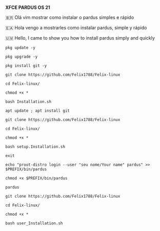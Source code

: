 **XFCE PARDUS OS 21**

🇧🇷 Olá vim mostrar como instalar o pardus simples e rápido

🇪🇦 Hola vengo a mostrarles como instalar pardus, simple y rápido

🇺🇲 Hello, I came to show you how to install pardus simply and quickly
```
pkg update -y
```

```
pkg upgrade -y
```

```
pkg install git -y
```

```
git clone https://github.com/Felix1788/Felix-linux
```

```
cd Felix-linux/
```

```
chmod +x *
```


```
bash Installation.sh
```
```
apt update ; apt install git

```
```
git clone https://github.com/Felix1788/Felix-linux

```
```
cd Felix-linux/
```

```
chmod +x *
```

```
bash setup.Installation.sh
```

```
exit
```

```
echo "proot-distro login --user "seu nome/Your name" pardus" >> $PREFIX/bin/pardus
```
```
chmod +x $PREFIX/bin/pardus
```


```
pardus
```

```
git clone https://github.com/Felix1788/Felix-linux
```

```
cd Felix-linux/
```

```
chmod +x *
```

```
bash user_Installation.sh
